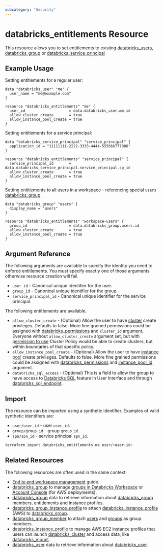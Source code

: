 ```yaml
---
subcategory: "Security"
---
```

# databricks_entitlements Resource

This resource allows you to set entitlements to existing [databricks_users](user.md), [databricks_group](group.md) or [databricks_service_principal](service_principal.md)

## Example Usage

Setting entitlements for a regular user:

```hcl
data "databricks_user" "me" {
  user_name = "me@example.com"
}

resource "databricks_entitlements" "me" {
  user_id                    = data.databricks_user.me.id
  allow_cluster_create       = true
  allow_instance_pool_create = true
}
```

Setting entitlements for a service principal:

```hcl
data "databricks_service_principal" "service_principal" {
  application_id = "11111111-2222-3333-4444-555666777888"
}

resource "databricks_entitlements" "service_principal" {
  service_principal_id       = data.databricks_service_principal.service_principal.sp_id
  allow_cluster_create       = true
  allow_instance_pool_create = true
}
```

Setting entitlements to all users in a workspace - referencing special `users` [databricks_group](../data-sources/group.md)

```hcl
data "databricks_group" "users" {
  display_name = "users"
}

resource "databricks_entitlements" "workspace-users" {
  group_id                   = data.databricks_group.users.id
  allow_cluster_create       = true
  allow_instance_pool_create = true
}
```

## Argument Reference

The following arguments are available to specify the identity you need to enforce entitlements. You must specify exactly one of those arguments otherwise resource creation will fail.

* `user_id` -  Canonical unique identifier for the user.
* `group_id` - Canonical unique identifier for the group.
* `service_principal_id` - Canonical unique identifier for the service principal.

The following entitlements are available.

* `allow_cluster_create` -  (Optional) Allow the user to have [cluster](cluster.md) create privileges. Defaults to false. More fine grained permissions could be assigned with [databricks_permissions](permissions.md#Cluster-usage) and `cluster_id` argument. Everyone without `allow_cluster_create` argument set, but with [permission to use](permissions.md#Cluster-Policy-usage) Cluster Policy would be able to create clusters, but within boundaries of that specific policy.
* `allow_instance_pool_create` -  (Optional) Allow the user to have [instance pool](instance_pool.md) create privileges. Defaults to false. More fine grained permissions could be assigned with [databricks_permissions](permissions.md#Instance-Pool-usage) and [instance_pool_id](permissions.md#instance_pool_id) argument.
* `databricks_sql_access` - (Optional) This is a field to allow the group to have access to [Databricks SQL](https://databricks.com/product/databricks-sql) feature in User Interface and through [databricks_sql_endpoint](sql_endpoint.md).

## Import

The resource can be imported using a synthetic identifier. Examples of valid synthetic identifiers are:

* `user/user_id` - user `user_id`.
* `group/group_id` - group `group_id`.
* `spn/spn_id` - service principal `spn_id`.

```bash
terraform import databricks_entitlements.me user/<user-id>
```

## Related Resources

The following resources are often used in the same context:

* [End to end workspace management](../guides/workspace-management.md) guide.
* [databricks_group](group.md) to manage [groups in Databricks Workspace](https://docs.databricks.com/administration-guide/users-groups/groups.html) or [Account Console](https://accounts.cloud.databricks.com/) (for AWS deployments).
* [databricks_group](../data-sources/group.md) data to retrieve information about [databricks_group](group.md) members, entitlements and instance profiles.
* [databricks_group_instance_profile](group_instance_profile.md) to attach [databricks_instance_profile](instance_profile.md) (AWS) to [databricks_group](group.md).
* [databricks_group_member](group_member.md) to attach [users](user.md) and [groups](group.md) as group members.
* [databricks_instance_profile](instance_profile.md) to manage AWS EC2 instance profiles that users can launch [databricks_cluster](cluster.md) and access data, like [databricks_mount](mount.md).
* [databricks_user](../data-sources/user.md) data to retrieve information about [databricks_user](user.md).

